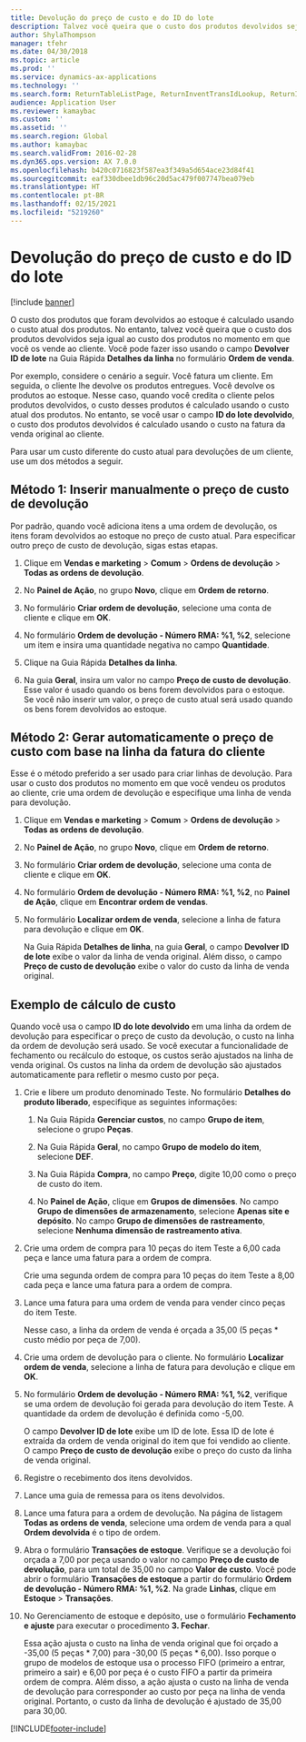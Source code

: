 ```yaml
---
title: Devolução do preço de custo e do ID do lote
description: Talvez você queira que o custo dos produtos devolvidos seja igual ao custo dos produtos no momento em que você os vende ao cliente. Você pode fazer isso usando **Retornar a ID de lote**.
author: ShylaThompson
manager: tfehr
ms.date: 04/30/2018
ms.topic: article
ms.prod: ''
ms.service: dynamics-ax-applications
ms.technology: ''
ms.search.form: ReturnTableListPage, ReturnInventTransIdLookup, ReturnItemNumLookup
audience: Application User
ms.reviewer: kamaybac
ms.custom: ''
ms.assetid: ''
ms.search.region: Global
ms.author: kamaybac
ms.search.validFrom: 2016-02-28
ms.dyn365.ops.version: AX 7.0.0
ms.openlocfilehash: b420c0716823f587ea3f349a5d654ace23d84f41
ms.sourcegitcommit: eaf330dbee1db96c20d5ac479f007747bea079eb
ms.translationtype: HT
ms.contentlocale: pt-BR
ms.lasthandoff: 02/15/2021
ms.locfileid: "5219260"
---
```

# <a name="return-cost-price-and-return-lot-id"></a>Devolução do preço de custo e do ID do lote        

[!include [banner](../includes/banner.md)]



O custo dos produtos que foram devolvidos ao estoque é calculado usando o custo atual dos produtos. No entanto, talvez você queira que o custo dos produtos devolvidos seja igual ao custo dos produtos no momento em que você os vende ao cliente. Você pode fazer isso usando o campo **Devolver ID de lote** na Guia Rápida **Detalhes da linha** no formulário **Ordem de venda**.

Por exemplo, considere o cenário a seguir. Você fatura um cliente. Em seguida, o cliente lhe devolve os produtos entregues. Você devolve os produtos ao estoque. Nesse caso, quando você credita o cliente pelos produtos devolvidos, o custo desses produtos é calculado usando o custo atual dos produtos. No entanto, se você usar o campo **ID do lote devolvido**, o custo dos produtos devolvidos é calculado usando o custo na fatura da venda original ao cliente.

Para usar um custo diferente do custo atual para devoluções de um cliente, use um dos métodos a seguir.

## <a name="method-1-manually-enter-the-return-cost-price"></a>Método 1: Inserir manualmente o preço de custo de devolução

Por padrão, quando você adiciona itens a uma ordem de devolução, os itens foram devolvidos ao estoque no preço de custo atual. Para especificar outro preço de custo de devolução, sigas estas etapas.

1.  Clique em **Vendas e marketing** \> **Comum** \> **Ordens de devolução** \> **Todas as ordens de devolução**.

2.  No **Painel de Ação**, no grupo **Novo**, clique em **Ordem de retorno**.

3.  No formulário **Criar ordem de devolução**, selecione uma conta de cliente e clique em **OK**.

4.  No formulário **Ordem de devolução - Número RMA: %1, %2**, selecione um item e insira uma quantidade negativa no campo **Quantidade**.

5.  Clique na Guia Rápida **Detalhes da linha**.

6.  Na guia **Geral**, insira um valor no campo **Preço de custo de devolução**. Esse valor é usado quando os bens forem devolvidos para o estoque. Se você não inserir um valor, o preço de custo atual será usado quando os bens forem devolvidos ao estoque.

## <a name="method-2-automatically-generate-the-cost-price-based-on-the-customer-invoice-line"></a>Método 2: Gerar automaticamente o preço de custo com base na linha da fatura do cliente

Esse é o método preferido a ser usado para criar linhas de devolução. Para usar o custo dos produtos no momento em que você vendeu os produtos ao cliente, crie uma ordem de devolução e especifique uma linha de venda para devolução.

1.  Clique em **Vendas e marketing** \> **Comum** \> **Ordens de devolução** \> **Todas as ordens de devolução**.

2.  No **Painel de Ação**, no grupo **Novo**, clique em **Ordem de retorno**.

3.  No formulário **Criar ordem de devolução**, selecione uma conta de cliente e clique em **OK**.

4.  No formulário **Ordem de devolução - Número RMA: %1, %2**, no **Painel de Ação**, clique em **Encontrar ordem de vendas**.

5.  No formulário **Localizar ordem de venda**, selecione a linha de fatura para devolução e clique em **OK**.
    
    Na Guia Rápida **Detalhes de linha**, na guia **Geral**, o campo **Devolver ID de lote** exibe o valor da linha de venda original. Além disso, o campo **Preço de custo de devolução** exibe o valor do custo da linha de venda original.

## <a name="cost-calculation-example"></a>Exemplo de cálculo de custo

Quando você usa o campo **ID do lote devolvido** em uma linha da ordem de devolução para especificar o preço de custo da devolução, o custo na linha da ordem de devolução será usado. Se você executar a funcionalidade de fechamento ou recálculo do estoque, os custos serão ajustados na linha de venda original. Os custos na linha da ordem de devolução são ajustados automaticamente para refletir o mesmo custo por peça.

1.  Crie e libere um produto denominado Teste. No formulário **Detalhes do produto liberado**, especifique as seguintes informações:
    
    1.  Na Guia Rápida **Gerenciar custos**, no campo **Grupo de item**, selecione o grupo **Peças**.
    
    2.  Na Guia Rápida **Geral**, no campo **Grupo de modelo do item**, selecione **DEF**.
    
    3.  Na Guia Rápida **Compra**, no campo **Preço**, digite 10,00 como o preço de custo do item.
    
    4.  No **Painel de Ação**, clique em **Grupos de dimensões**. No campo **Grupo de dimensões de armazenamento**, selecione **Apenas site e depósito**. No campo **Grupo de dimensões de rastreamento**, selecione **Nenhuma dimensão de rastreamento ativa**.

2.  Crie uma ordem de compra para 10 peças do item Teste a 6,00 cada peça e lance uma fatura para a ordem de compra.
    
    Crie uma segunda ordem de compra para 10 peças do item Teste a 8,00 cada peça e lance uma fatura para a ordem de compra.

3.  Lance uma fatura para uma ordem de venda para vender cinco peças do item Teste.
    
    Nesse caso, a linha da ordem de venda é orçada a 35,00 (5 peças \* custo médio por peça de 7,00).

4.  Crie uma ordem de devolução para o cliente. No formulário **Localizar ordem de venda**, selecione a linha de fatura para devolução e clique em **OK**.

5.  No formulário **Ordem de devolução - Número RMA: %1, %2**, verifique se uma ordem de devolução foi gerada para devolução do item Teste. A quantidade da ordem de devolução é definida como -5,00.
    
    O campo **Devolver ID de lote** exibe um ID de lote. Essa ID de lote é extraída da ordem de venda original do item que foi vendido ao cliente. O campo **Preço de custo de devolução** exibe o preço do custo da linha de venda original.

6.  Registre o recebimento dos itens devolvidos.

7.  Lance uma guia de remessa para os itens devolvidos.

8.  Lance uma fatura para a ordem de devolução. Na página de listagem **Todas as ordens de venda**, selecione uma ordem de venda para a qual **Ordem devolvida** é o tipo de ordem.

9.  Abra o formulário **Transações de estoque**. Verifique se a devolução foi orçada a 7,00 por peça usando o valor no campo **Preço de custo de devolução**, para um total de 35,00 no campo **Valor de custo**. Você pode abrir o formulário **Transações de estoque** a partir do formulário **Ordem de devolução - Número RMA: %1, %2**. Na grade **Linhas**, clique em **Estoque** \> **Transações**.

10. No Gerenciamento de estoque e depósito, use o formulário **Fechamento e ajuste** para executar o procedimento **3. Fechar**.
    
    Essa ação ajusta o custo na linha de venda original que foi orçado a -35,00 (5 peças \* 7,00) para -30,00 (5 peças \* 6,00). Isso porque o grupo de modelos de estoque usa o processo FIFO (primeiro a entrar, primeiro a sair) e 6,00 por peça é o custo FIFO a partir da primeira ordem de compra. Além disso, a ação ajusta o custo na linha de venda de devolução para corresponder ao custo por peça na linha de venda original. Portanto, o custo da linha de devolução é ajustado de 35,00 para 30,00.






[!INCLUDE[footer-include](../../includes/footer-banner.md)]